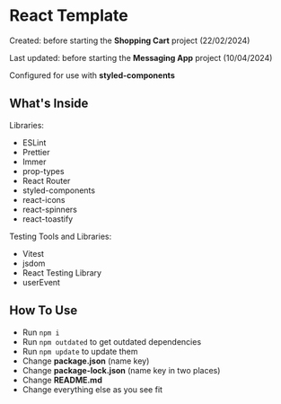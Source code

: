 # React Template

Created: before starting the **Shopping Cart** project (22/02/2024)

Last updated: before starting the **Messaging App** project (10/04/2024)

Configured for use with **styled-components**

## What's Inside

Libraries:

- ESLint
- Prettier
- Immer
- prop-types
- React Router
- styled-components
- react-icons
- react-spinners
- react-toastify

Testing Tools and Libraries:

- Vitest
- jsdom
- React Testing Library
- userEvent

## How To Use

- Run `npm i`
- Run `npm outdated` to get outdated dependencies
- Run `npm update` to update them
- Change **package.json** (name key)
- Change **package-lock.json** (name key in two places)
- Change **README.md**
- Change everything else as you see fit
